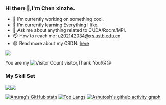 ### Hi there 👋,I'm Chen xinzhe.

- 🔭 I’m currently working on something cool.
- 🌱 I’m currently learning Everything I like.
- 💬 Ask me about anything related to CUDA/Rocm/MPI.
- 📫 How to reach me: u202142034@xs.ustb.edu.cn
- 😄 Read more about my CSDN: [here](https://blog.csdn.net/m0_61035708?type=blog)

![](https://github-readme-stats.vercel.app/api?username=xinzhechen&show_icons=true&theme=transparent)

You are my ![Visitor Count](https://profile-counter.glitch.me/wisdom-zhe/count.svg) visitor,Thank You!:kissing_heart::kissing_heart:

### My Skill Set

![](https://img.shields.io/badge/Java-ED8B00?style=for-the-badge&logo=openjdk&logoColor=white)![](https://img.shields.io/badge/Python-3776AB?style=for-the-badge&logo=python&logoColor=white)


[![Anurag's GitHub stats](https://github-readme-stats.vercel.app/api?username=xinzhechen)](https://github.com/anuraghazra/github-readme-stats)
[![Top Langs](https://github-readme-stats.vercel.app/api/top-langs/?username=xinzhechen)](https://github.com/anuraghazra/github-readme-stats)
[![Ashutosh's github activity graph](https://github-readme-activity-graph.vercel.app/graph?username=xinzhechen&theme=react)](https://github.com/ashutosh00710/github-readme-activity-graph)

